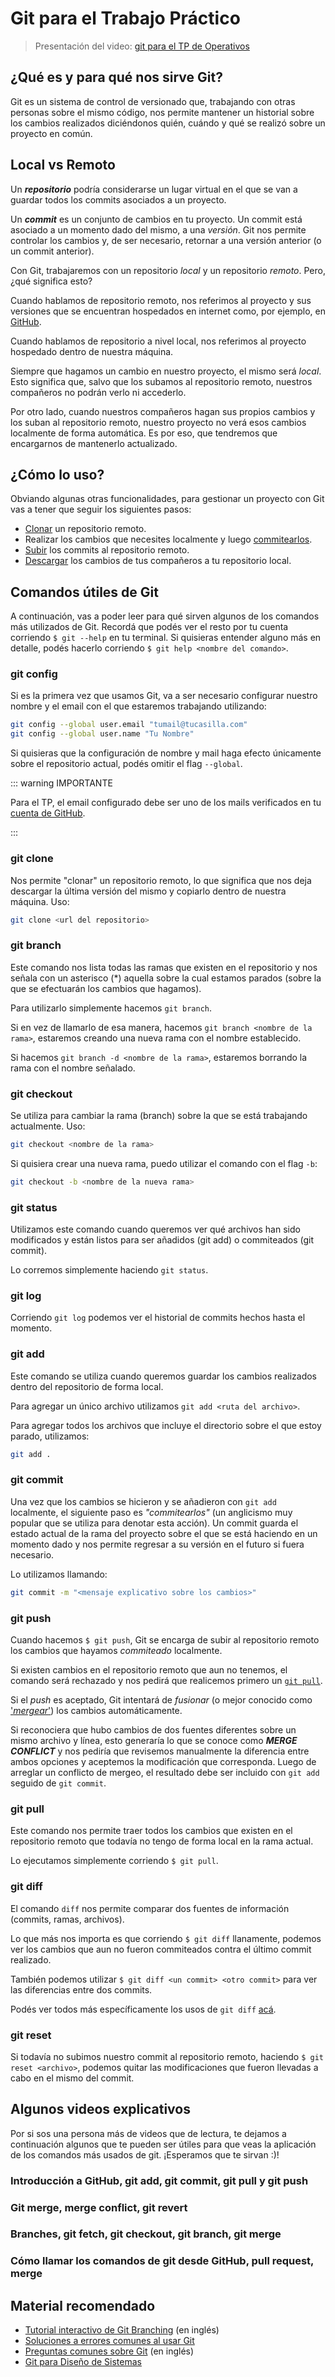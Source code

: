 # Git para el Trabajo Práctico

<YouTube v="dI_tHLEoNBM"/>

> Presentación del video:
> [git para el TP de Operativos](https://faq.utnso.com.ar/git)

## ¿Qué es y para qué nos sirve Git?

Git es un sistema de control de versionado que, trabajando con otras personas
sobre el mismo código, nos permite mantener un historial sobre los cambios
realizados diciéndonos quién, cuándo y qué se realizó sobre un proyecto en
común.

## Local vs Remoto

Un **_repositorio_** podría considerarse un lugar virtual en el que se van a
guardar todos los commits asociados a un proyecto.

Un **_commit_** es un conjunto de cambios en tu proyecto. Un commit está
asociado a un momento dado del mismo, a una _versión_. Git nos permite controlar
los cambios y, de ser necesario, retornar a una versión anterior (o un commit
anterior).

Con Git, trabajaremos con un repositorio _local_ y un repositorio _remoto_.
Pero, ¿qué significa esto?

Cuando hablamos de repositorio remoto, nos referimos al proyecto y sus versiones
que se encuentran hospedados en internet como, por ejemplo, en
[GitHub](https://github.com/).

Cuando hablamos de repositorio a nivel local, nos referimos al proyecto
hospedado dentro de nuestra máquina.

Siempre que hagamos un cambio en nuestro proyecto, el mismo será _local_. Esto
significa que, salvo que los subamos al repositorio remoto, nuestros compañeros
no podrán verlo ni accederlo.

Por otro lado, cuando nuestros compañeros hagan sus propios cambios y los suban
al repositorio remoto, nuestro proyecto no verá esos cambios localmente de forma
automática. Es por eso, que tendremos que encargarnos de mantenerlo actualizado.

## ¿Cómo lo uso?

Obviando algunas otras funcionalidades, para gestionar un proyecto con Git vas a
tener que seguir los siguientes pasos:

- [Clonar](#git-clone) un repositorio remoto.
- Realizar los cambios que necesites localmente y luego
  [commitearlos](#git-commit).
- [Subir](#git-push) los commits al repositorio remoto.
- [Descargar](#git-pull) los cambios de tus compañeros a tu repositorio local.

<!-- ## ¿Qué es una rama?  poner aca o abajo mejor? -->

<!-- Ver un ejemplo -->

## Comandos útiles de Git

A continuación, vas a poder leer para qué sirven algunos de los comandos más
utilizados de Git. Recordá que podés ver el resto por tu cuenta corriendo
`$ git --help` en tu terminal. Si quisieras entender alguno más en detalle,
podés hacerlo corriendo `$ git help <nombre del comando>`.

### git config

Si es la primera vez que usamos Git, va a ser necesario configurar nuestro
nombre y el email con el que estaremos trabajando utilizando:

```bash
git config --global user.email "tumail@tucasilla.com"
git config --global user.name "Tu Nombre"
```

Si quisieras que la configuración de nombre y mail haga efecto únicamente sobre
el repositorio actual, podés omitir el flag `--global`.

::: warning IMPORTANTE

Para el TP, el email configurado debe ser uno de los mails verificados en tu
[cuenta de GitHub](https://github.com/settings/emails).

:::

### git clone

Nos permite "clonar" un repositorio remoto, lo que significa que nos deja
descargar la última versión del mismo y copiarlo dentro de nuestra máquina.
Uso:
```bash
git clone <url del repositorio>
```

### git branch

Este comando nos lista todas las ramas que existen en el repositorio y nos
señala con un asterisco (\*) aquella sobre la cual estamos parados (sobre la que
se efectuarán los cambios que hagamos).

Para utilizarlo simplemente hacemos `git branch`.

Si en vez de llamarlo de esa manera, hacemos `git branch <nombre de la rama>`,
estaremos creando una nueva rama con el nombre establecido.

Si hacemos `git branch -d <nombre de la rama>`, estaremos borrando la rama con
el nombre señalado.

### git checkout

Se utiliza para cambiar la rama (branch) sobre la que se está trabajando
actualmente.
Uso:

```bash
git checkout <nombre de la rama>
```

Si quisiera crear una nueva rama, puedo utilizar el comando con el flag `-b`:

```bash
git checkout -b <nombre de la nueva rama>
```

### git status

Utilizamos este comando cuando queremos ver qué archivos han sido modificados y
están listos para ser añadidos (git add) o commiteados (git commit).

Lo corremos simplemente haciendo `git status`.

### git log

Corriendo `git log` podemos ver el historial de commits hechos hasta el
momento.

### git add

Este comando se utiliza cuando queremos guardar los cambios realizados dentro
del repositorio de forma local.

Para agregar un único archivo utilizamos `git add <ruta del archivo>`.

Para agregar todos los archivos que incluye el directorio sobre el que estoy
parado, utilizamos:

```bash
git add .
```

### git commit

Una vez que los cambios se hicieron y se añadieron con `git add` localmente, el
siguiente paso es _"commitearlos"_ (un anglicismo muy popular que se utiliza
para denotar esta acción). Un commit guarda el estado actual de la rama del
proyecto sobre el que se está haciendo en un momento dado y nos permite regresar
a su versión en el futuro si fuera necesario.

Lo utilizamos llamando:

```bash
git commit -m "<mensaje explicativo sobre los cambios>"
```

### git push

Cuando hacemos `$ git push`, Git se encarga de subir al repositorio remoto los
cambios que hayamos _commiteado_ localmente.

Si existen cambios en el repositorio remoto que aun no tenemos, el comando será
rechazado y nos pedirá que realicemos primero un [`git pull`](#git-pull).

Si el _push_ es aceptado, Git intentará de _fusionar_ (o mejor conocido como
['_mergear_'](#git-merge)) los cambios automáticamente.

Si reconociera que hubo cambios de dos fuentes diferentes sobre un mismo archivo
y línea, esto generaría lo que se conoce como **_MERGE CONFLICT_** y nos pediría
que revisemos manualmente la diferencia entre ambos opciones y aceptemos la
modificación que corresponda. Luego de arreglar un conflicto de mergeo, el
resultado debe ser incluido con `git add` seguido de `git commit`.

### git pull

Este comando nos permite traer todos los cambios que existen en el repositorio
remoto que todavía no tengo de forma local en la rama actual.

Lo ejecutamos simplemente corriendo `$ git pull`.

### git diff

El comando `diff` nos permite comparar dos fuentes de información (commits,
ramas, archivos).

Lo que más nos importa es que corriendo `$ git diff` llanamente, podemos ver los
cambios que aun no fueron commiteados contra el último commit realizado.

También podemos utilizar `$ git diff <un commit> <otro commit>` para ver las
diferencias entre dos commits.

Podés ver todos más específicamente los usos de `git diff`
[acá](https://www.atlassian.com/es/git/tutorials/saving-changes/git-diff).

### git reset

Si todavía no subimos nuestro commit al repositorio remoto, haciendo
`$ git reset <archivo>`, podemos quitar las modificaciones que fueron llevadas a
cabo en el mismo del commit.

## Algunos videos explicativos

Por si sos una persona más de videos que de lectura, te dejamos a continuación
algunos que te pueden ser útiles para que veas la aplicación de los comandos más
usados de git. ¡Esperamos que te sirvan :)!

### Introducción a GitHub, git add, git commit, git pull y git push

<YouTube v="8eB6eVDfrnA"/>

### Git merge, merge conflict, git revert

<YouTube v="vuAFDdSXfm8"/>

### Branches, git fetch, git checkout, git branch, git merge

<YouTube v="BYvk2R1OjJU"/>

### Cómo llamar los comandos de git desde GitHub, pull request, merge

<YouTube v="DsEmUnPwHxs"/>

## Material recomendado

- [Tutorial interactivo de Git Branching](https://learngitbranching.js.org/) (en inglés)
- [Soluciones a errores comunes al usar Git](https://ohshitgit.com/es)
- [Preguntas comunes sobre Git](https://firstaidgit.io/#/) (en inglés)
- [Git para Diseño de Sistemas](https://docs.google.com/document/d/1nadC6-rwR2eRC0FYFWuq22pCRyZWXmCiPBuQ0cD-vMI/edit#)

